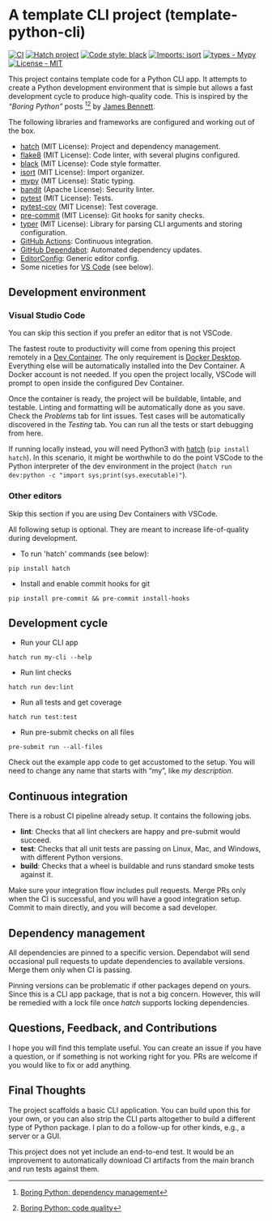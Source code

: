 # A template CLI project (**template-python-cli**)

[![CI](https://github.com/tugrulates/template-python-cli/actions/workflows/ci.yml/badge.svg)](https://github.com/tugrulates/template-python-cli/actions/workflows/ci.yml)
[![Hatch project](https://img.shields.io/badge/%F0%9F%A5%9A-Hatch-4051b5.svg)](https://github.com/pypa/hatch)
[![Code style: black](https://img.shields.io/badge/code%20style-black-000000.svg)](https://github.com/psf/black)
[![Imports: isort](https://img.shields.io/badge/%20imports-isort-%231674b1?style=flat&labelColor=ef8336)](https://pycqa.github.io/isort/)
[![types - Mypy](https://img.shields.io/badge/types-Mypy-blue.svg)](https://github.com/python/mypy)
[![License - MIT](https://img.shields.io/badge/license-MIT-9400d3.svg)](https://spdx.org/licenses/)

This project contains template code for a Python CLI app. It attempts to create a Python development environment that is simple but allows a fast development cycle to produce high-quality code. This is inspired by the _“Boring Python”_ posts [^1][^2] by [James Bennett](https://www.b-list.org/).

[^1]: [Boring Python: dependency management](https://www.b-list.org/weblog/2022/may/13/boring-python-dependencies/)
[^2]: [Boring Python: code quality](https://www.b-list.org/weblog/2022/dec/19/boring-python-code-quality/)

The following libraries and frameworks are configured and working out of the box.

-   [hatch](https://github.com/pypa/hatch) (MIT License): Project and dependency management.
-   [flake8](https://github.com/PyCQA/flake8) (MIT License): Code linter, with several plugins configured.
-   [black](https://github.com/psf/black) (MIT License): Code style formatter.
-   [isort](https://github.com/PyCQA/isort) (MIT License): Import organizer.
-   [mypy](https://github.com/python/mypy) (MIT License): Static typing.
-   [bandit](https://github.com/PyCQA/bandit) (Apache License): Security linter.
-   [pytest](https://github.com/pytest-dev/pytest) (MIT License): Tests.
-   [pytest-cov](https://github.com/pytest-dev/pytest-cov) (MIT License): Test coverage.
-   [pre-commit](https://github.com/pre-commit/pre-commit) (MIT License): Git hooks for sanity checks.
-   [typer](https://github.com/tiangolo/typer) (MIT License): Library for parsing CLI arguments and storing configuration.
-   [GitHub Actions](https://github.com/features/actions): Continuous integration.
-   [GitHub Dependabot](https://github.com/features/security): Automated dependency updates.
-   [EditorConfig](https://editorconfig.org/): Generic editor config.
-   Some niceties for [VS Code](https://code.visualstudio.com/) (see below).

## Development environment

### Visual Studio Code

You can skip this section if you prefer an editor that is not VSCode.

The fastest route to productivity will come from opening this project remotely in a [Dev Container](https://containers.dev/). The only requirement is [Docker Desktop](https://www.docker.com/products/docker-desktop/). Everything else will be automatically installed into the Dev Container. A Docker account is not needed. If you open the project locally, VSCode will prompt to open inside the configured Dev Container.

Once the container is ready, the project will be buildable, lintable, and testable. Linting and formatting will be automatically done as you save. Check the _Problems_ tab for lint issues. Test cases will be automatically discovered in the _Testing_ tab. You can run all the tests or start debugging from here.

If running locally instead, you will need Python3 with [hatch](https://github.com/pypa/hatch) (`pip install hatch`). In this scenario, it might be worthwhile to do the point VSCode to the Python interpreter of the dev environment in the project (`hatch run dev:python -c "import sys;print(sys.executable)"`).

### Other editors

Skip this section if you are using Dev Containers with VSCode.

All following setup is optional. They are meant to increase life-of-quality during development.

-   To run 'hatch' commands (see below):

```shell
pip install hatch
```

-   Install and enable commit hooks for git

```shell
pip install pre-commit && pre-commit install-hooks
```

## Development cycle

-   Run your CLI app

```shell
hatch run my-cli --help
```

-   Run lint checks

```shell
hatch run dev:lint
```

-   Run all tests and get coverage

```shell
hatch run test:test
```

-   Run pre-submit checks on all files

```shell
pre-submit run --all-files
```

Check out the example app code to get accustomed to the setup. You will need to change any name that starts with “my”, like _my description_.

## Continuous integration

There is a robust CI pipeline already setup. It contains the following jobs.

-   **lint**: Checks that all lint checkers are happy and pre-submit would succeed.
-   **test**: Checks that all unit tests are passing on Linux, Mac, and Windows, with different Python versions.
-   **build**: Checks that a wheel is buildable and runs standard smoke tests against it.

Make sure your integration flow includes pull requests. Merge PRs only when the CI is successful, and you will have a good integration setup. Commit to main directly, and you will become a sad developer.

## Dependency management

All dependencies are pinned to a specific version. Dependabot will send occasional pull requests to update dependencies to available versions. Merge them only when CI is passing.

Pinning versions can be problematic if other packages depend on yours. Since this is a CLI app package, that is not a big concern. However, this will be remedied with a lock file once _hatch_ supports locking dependencies.

## Questions, Feedback, and Contributions

I hope you will find this template useful. You can create an issue if you have a question, or if something is not working right for you. PRs are welcome if you would like to fix or add anything.

## Final Thoughts

The project scaffolds a basic CLI application. You can build upon this for your own, or you can also strip the CLI parts altogether to build a different type of Python package. I plan to do a follow-up for other kinds, e.g., a server or a GUI.

This project does not yet include an end-to-end test. It would be an improvement to automatically download CI artifacts from the main branch and run tests against them.
